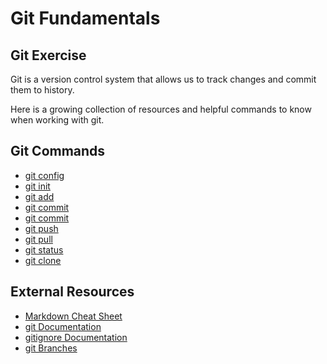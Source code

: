 # Git Fundamentals
## Git Exercise

Git is a version control system that allows us to track changes and commit them to history.

Here is a growing collection of resources and helpful commands to know when working with git.

## Git Commands
- [git config](./Commands/Config.md)
- [git init](./Commands/Init.md)
- [git add](./Commands/Add.md`)
- [git commit](./Commands/Commit.md)
- [git commit](./Commands/Remote.md)
- [git push](./commands/PUSH.md)
- [git pull](./Commands/Pull.md)
- [git status](./Commands/Status.md)
- [git clone](./Commands/Clone.md)

## External Resources
- [Markdown Cheat Sheet](https://www.markdownguide.org/cheat-sheet/)
- [git Documentation](https://git-scm/com/docs)
- [gitignore Documentation](https://git-scm.com/docs/gitignore)
- [git Branches](https://git-scm/com/book/en/v2/Git-Branching-Branches-in-a-Nutshell)